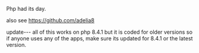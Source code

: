 Php had its day. 

also see https://github.com/adelia8

update--- all of this works on php 8.4.1 but it is coded for older versions so if anyone uses any of the apps, make sure its updated for  8.4.1 or the latest version. 
